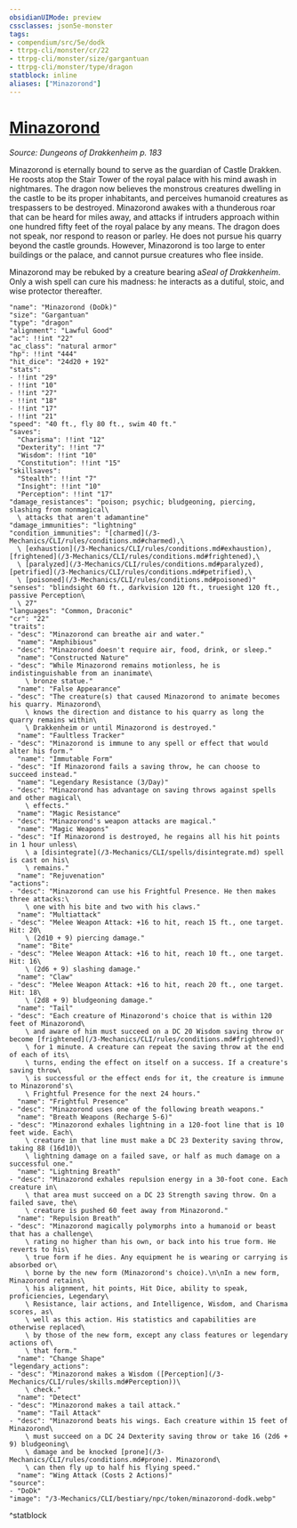 ```yaml
---
obsidianUIMode: preview
cssclasses: json5e-monster
tags:
- compendium/src/5e/dodk
- ttrpg-cli/monster/cr/22
- ttrpg-cli/monster/size/gargantuan
- ttrpg-cli/monster/type/dragon
statblock: inline
aliases: ["Minazorond"]
---
```

# [Minazorond](3-Mechanics\CLI\bestiary\npc/minazorond-dodk.md)
*Source: Dungeons of Drakkenheim p. 183*  

Minazorond is eternally bound to serve as the guardian of Castle Drakken. He roosts atop the Stair Tower of the royal palace with his mind awash in nightmares. The dragon now believes the monstrous creatures dwelling in the castle to be its proper inhabitants, and perceives humanoid creatures as trespassers to be destroyed. Minazorond awakes with a thunderous roar that can be heard for miles away, and attacks if intruders approach within one hundred fifty feet of the royal palace by any means. The dragon does not speak, nor respond to reason or parley. He does not pursue his quarry beyond the castle grounds. However, Minazorond is too large to enter buildings or the palace, and cannot pursue creatures who flee inside.

Minazorond may be rebuked by a creature bearing a*Seal of Drakkenheim*. Only a wish spell can cure his madness: he interacts as a dutiful, stoic, and wise protector thereafter.

```statblock
"name": "Minazorond (DoDk)"
"size": "Gargantuan"
"type": "dragon"
"alignment": "Lawful Good"
"ac": !!int "22"
"ac_class": "natural armor"
"hp": !!int "444"
"hit_dice": "24d20 + 192"
"stats":
- !!int "29"
- !!int "10"
- !!int "27"
- !!int "18"
- !!int "17"
- !!int "21"
"speed": "40 ft., fly 80 ft., swim 40 ft."
"saves":
  "Charisma": !!int "12"
  "Dexterity": !!int "7"
  "Wisdom": !!int "10"
  "Constitution": !!int "15"
"skillsaves":
  "Stealth": !!int "7"
  "Insight": !!int "10"
  "Perception": !!int "17"
"damage_resistances": "poison; psychic; bludgeoning, piercing, slashing from nonmagical\
  \ attacks that aren't adamantine"
"damage_immunities": "lightning"
"condition_immunities": "[charmed](/3-Mechanics/CLI/rules/conditions.md#charmed),\
  \ [exhaustion](/3-Mechanics/CLI/rules/conditions.md#exhaustion), [frightened](/3-Mechanics/CLI/rules/conditions.md#frightened),\
  \ [paralyzed](/3-Mechanics/CLI/rules/conditions.md#paralyzed), [petrified](/3-Mechanics/CLI/rules/conditions.md#petrified),\
  \ [poisoned](/3-Mechanics/CLI/rules/conditions.md#poisoned)"
"senses": "blindsight 60 ft., darkvision 120 ft., truesight 120 ft., passive Perception\
  \ 27"
"languages": "Common, Draconic"
"cr": "22"
"traits":
- "desc": "Minazorond can breathe air and water."
  "name": "Amphibious"
- "desc": "Minazorond doesn't require air, food, drink, or sleep."
  "name": "Constructed Nature"
- "desc": "While Minazorond remains motionless, he is indistinguishable from an inanimate\
    \ bronze statue."
  "name": "False Appearance"
- "desc": "The creature(s) that caused Minazorond to animate becomes his quarry. Minazorond\
    \ knows the direction and distance to his quarry as long the quarry remains within\
    \ Drakkenheim or until Minazorond is destroyed."
  "name": "Faultless Tracker"
- "desc": "Minazorond is immune to any spell or effect that would alter his form."
  "name": "Immutable Form"
- "desc": "If Minazorond fails a saving throw, he can choose to succeed instead."
  "name": "Legendary Resistance (3/Day)"
- "desc": "Minazorond has advantage on saving throws against spells and other magical\
    \ effects."
  "name": "Magic Resistance"
- "desc": "Minazorond's weapon attacks are magical."
  "name": "Magic Weapons"
- "desc": "If Minazorond is destroyed, he regains all his hit points in 1 hour unless\
    \ a [disintegrate](/3-Mechanics/CLI/spells/disintegrate.md) spell is cast on his\
    \ remains."
  "name": "Rejuvenation"
"actions":
- "desc": "Minazorond can use his Frightful Presence. He then makes three attacks:\
    \ one with his bite and two with his claws."
  "name": "Multiattack"
- "desc": "Melee Weapon Attack: +16 to hit, reach 15 ft., one target. Hit: 20\
    \ (2d10 + 9) piercing damage."
  "name": "Bite"
- "desc": "Melee Weapon Attack: +16 to hit, reach 10 ft., one target. Hit: 16\
    \ (2d6 + 9) slashing damage."
  "name": "Claw"
- "desc": "Melee Weapon Attack: +16 to hit, reach 20 ft., one target. Hit: 18\
    \ (2d8 + 9) bludgeoning damage."
  "name": "Tail"
- "desc": "Each creature of Minazorond's choice that is within 120 feet of Minazorond\
    \ and aware of him must succeed on a DC 20 Wisdom saving throw or become [frightened](/3-Mechanics/CLI/rules/conditions.md#frightened)\
    \ for 1 minute. A creature can repeat the saving throw at the end of each of its\
    \ turns, ending the effect on itself on a success. If a creature's saving throw\
    \ is successful or the effect ends for it, the creature is immune to Minazorond's\
    \ Frightful Presence for the next 24 hours."
  "name": "Frightful Presence"
- "desc": "Minazorond uses one of the following breath weapons."
  "name": "Breath Weapons (Recharge 5-6)"
- "desc": "Minazorond exhales lightning in a 120-foot line that is 10 feet wide. Each\
    \ creature in that line must make a DC 23 Dexterity saving throw, taking 88 (16d10)\
    \ lightning damage on a failed save, or half as much damage on a successful one."
  "name": "Lightning Breath"
- "desc": "Minazorond exhales repulsion energy in a 30-foot cone. Each creature in\
    \ that area must succeed on a DC 23 Strength saving throw. On a failed save, the\
    \ creature is pushed 60 feet away from Minazorond."
  "name": "Repulsion Breath"
- "desc": "Minazorond magically polymorphs into a humanoid or beast that has a challenge\
    \ rating no higher than his own, or back into his true form. He reverts to his\
    \ true form if he dies. Any equipment he is wearing or carrying is absorbed or\
    \ borne by the new form (Minazorond's choice).\n\nIn a new form, Minazorond retains\
    \ his alignment, hit points, Hit Dice, ability to speak, proficiencies, Legendary\
    \ Resistance, lair actions, and Intelligence, Wisdom, and Charisma scores, as\
    \ well as this action. His statistics and capabilities are otherwise replaced\
    \ by those of the new form, except any class features or legendary actions of\
    \ that form."
  "name": "Change Shape"
"legendary_actions":
- "desc": "Minazorond makes a Wisdom ([Perception](/3-Mechanics/CLI/rules/skills.md#Perception))\
    \ check."
  "name": "Detect"
- "desc": "Minazorond makes a tail attack."
  "name": "Tail Attack"
- "desc": "Minazorond beats his wings. Each creature within 15 feet of Minazorond\
    \ must succeed on a DC 24 Dexterity saving throw or take 16 (2d6 + 9) bludgeoning\
    \ damage and be knocked [prone](/3-Mechanics/CLI/rules/conditions.md#prone). Minazorond\
    \ can then fly up to half his flying speed."
  "name": "Wing Attack (Costs 2 Actions)"
"source":
- "DoDk"
"image": "/3-Mechanics/CLI/bestiary/npc/token/minazorond-dodk.webp"
```
^statblock